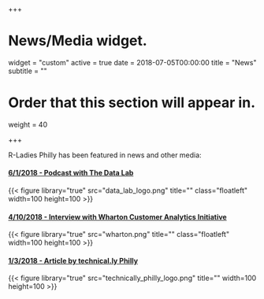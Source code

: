 +++
# News/Media widget.
widget = "custom"
active = true
date = 2018-07-05T00:00:00
title = "News"
subtitle = ""
# Order that this section will appear in.
weight = 40

+++

R-Ladies Philly has been featured in news and other media: 
#### [6/1/2018 - Podcast with The Data Lab](https://www.thedatalab.io/podcasts/2018/6/1/r-ladies-philly)
{{< figure library="true" src="data_lab_logo.png" title="" class="floatleft" width=100 height=100 >}}

#### [4/10/2018 - Interview with Wharton Customer Analytics Initiative](http://wcai.wharton.upenn.edu/blog/r-ladies/)
{{< figure library="true" src="wharton.png" title="" class="floatleft" width=100 height=100 >}}

#### [1/3/2018 - Article by technical.ly  Philly](https://technical.ly/philly/2018/01/03/r-ladies-philly-meetup/)
{{< figure library="true" src="technically_philly_logo.png" title="" width=100 height=100 >}}

